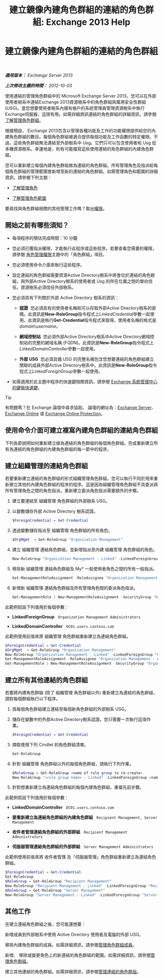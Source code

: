 ﻿---
title: '建立鏡像內建角色群組的連結的角色群組: Exchange 2013 Help'
TOCTitle: 建立鏡像內建角色群組的連結的角色群組
ms:assetid: 89dfcbb3-0568-4bbf-a885-746b91ba307e
ms:mtpsurl: https://technet.microsoft.com/zh-tw/library/Dd876918(v=EXCHG.150)
ms:contentKeyID: 50473687
ms.date: 05/21/2018
mtps_version: v=EXCHG.150
ms.translationtype: MT
---

# 建立鏡像內建角色群組的連結的角色群組

 

_**適用版本：** Exchange Server 2013_

_**上次修改主題的時間：** 2012-10-03_

使用連結的管理角色群組中的 Microsoft Exchange Server 2013，您可以在外部使用者樹系中連結Exchange 2013資源樹系中的角色群組與萬用安全性群組 (USG)。當您想要使用者樹系內擁有帳戶的系統管理員管理資源樹系中執行Exchange伺服器，這很有用。如需詳細資訊連結的角色群組的詳細資訊，請參閱[了解管理角色群組](understanding-management-role-groups-exchange-2013-help.md)。

根據預設， Exchange 2013包含以管理各種功能及工作的功能權限提供給您的內建角色群組的數目。每個角色群組被適合提供每個功能及工作函數的特定權限。不過，這些角色群組無法連結至外部樹系中 Usg。它們只可以包含使用者和 Usg 從本機資源樹系。幸運地是，則有可能複寫這些使用連結的角色群組的內建角色群組。

您可以重新建立每個內建角色群組做為連結的角色群組。所有管理角色及指派給每個角色群組的管理範圍會新增至新的連結的角色群組。如需管理角色和範圍的詳細資訊，請參閱下列主題：

  - [了解管理角色](understanding-management-roles-exchange-2013-help.md)

  - [了解管理角色範圍](understanding-management-role-scopes-exchange-2013-help.md)

要尋找與角色群組相關的其他管理工作嗎？取出[權限](permissions-exchange-2013-help.md)。

## 開始之前有哪些須知？

  - 每項程序的預估完成時間：10 分鐘

  - 您必須已獲指派權限，才能執行此程序或這些程序。若要查看您需要的權限，請參閱 [角色管理權限](role-management-permissions-exchange-2013-help.md)主題中的「角色群組」項目。

  - 您必須使用命令介面來執行這些程序。

  - 設定連結的角色群組需要資源Active Directory樹系中將會位於連結的角色群組，與外部Active Directory樹系的使用者或 Usg 的所在位置之間的單向信任。資源樹系必須信任外部樹系。

  - 您必須具有下列關於外部 Active Directory 樹系的資訊：
    
      - **認證**  您必須具有的使用者名稱和可以存取外部Active Directory樹系的密碼。此資訊是**New-RoleGroup**指令程式上*LinkedCredential*參數一起使用。此資訊是執行**Get-Credential**指令程式來取得。使用者名稱的格式是*domain*\\*username*。
    
      - **網域控制站**  您必須外部Active Directory樹系中Active Directory網域控制站的完整的網域名稱 (FQDN)。此資訊是**New-RoleGroup**指令程式上*LinkedDomainController*參數一起使用。
    
      - **外部 USG**  您必須具備 USG 的完整名稱包含您想要連結的角色群組建立關聯的成員外部Active Directory樹系中。此資訊是**New-RoleGroup**指令程式上*LinkedForeignGroup*參數一起使用。

  - 如需適用於此主題中程序的快速鍵相關資訊，請參閱 [Exchange 系統管理中心的鍵盤快速鍵](keyboard-shortcuts-in-the-exchange-admin-center-exchange-online-protection-help.md)。


> [!TIP]  
> 有問題嗎？在 Exchange 論壇中尋求協助。 論壇的網址為：<a href="https://go.microsoft.com/fwlink/p/?linkid=60612">Exchange Server</a>、 <a href="https://go.microsoft.com/fwlink/p/?linkid=267542">Exchange Online</a> 或 <a href="https://go.microsoft.com/fwlink/p/?linkid=285351">Exchange Online Protection</a>。




## 使用命令介面可建立複寫內建角色群組的連結角色群組

下列各節說明如何重新建立做為連結的角色群組的每個角色群組。完成重新建立所有為連結的角色群組的內建角色群組的每一節中的程序。

## 建立組織管理的連結角色群組

若要重新建立連結的角色群組的形式組織管理角色群組，您可以執行不同於用來重新建立其他的內建角色群組的程序的程序。這是因為組織管理角色群組不具委派與所有管理角色之間的角色指派。重新建立委派角色指派需要額外的步驟。

1.  建立要連結至 組織管理 角色群組的外部樹系 USG。

2.  以變數儲存外部 Active Directory 樹系認證。
    
    ```powershell
    $ForeignCredential = Get-Credential
    ```

3.  透過變數儲存指派至 組織管理 角色群組的所有角色。
    
    ```powershell
    $OrgMgmt  = Get-RoleGroup "Organization Management"
    ```

4.  建立 組織管理 連結角色群組，並新增指派至內建 組織管理 角色群組的角色。
    
    ```powershell
    New-RoleGroup "Organization Management - Linked" -LinkedForeignGroup <name of foreign USG> -LinkedDomainController <FQDN of foreign Active Directory domain controller> -LinkedCredential $ForeignCredential -Roles $OrgMgmt.Roles
    ```

5.  移除新 組織管理 連結角色群組及 My\* 一般使用者角色之間的所有一般指派。
    
    ```powershell
    Get-ManagementRoleAssignment -RoleAssignee "Organization Management - Linked" -Role My* | Remove-ManagementRoleAssignment
    ```

6.  新增新 組織管理 連結角色群組及所有管理角色間的委派角色指派。
    
    ```powershell
    Get-ManagementRole | New-ManagementRoleAssignment -SecurityGroup "Organization Management - Linked" -Delegating
    ```

此範例假設下列值用於每個參數：

  - **LinkedForeignGroup**   `Organization Management Administrators`

  - **LinkedDomainController**   `DC01.users.contoso.com`

此範例使用前值來將 組織管理 角色群組重新建立為連結角色群組。

```powershell
$ForeignCredential = Get-Credential
$OrgMgmt  = Get-RoleGroup "Organization Management"
New-RoleGroup "Organization Management - Linked" -LinkedForeignGroup "Organization Management Administrators" -LinkedDomainController DC01.users.contoso.com -LinkedCredential $ForeignCredential -Roles $OrgMgmt.Roles
Get-ManagementRoleAssignment -RoleAssignee "Organization Management - Linked" -Role My* | Remove-ManagementRoleAssignment
Get-ManagementRole | New-ManagementRoleAssignment -SecurityGroup "Organization Management - Linked" -Delegating
```

## 建立所有其他連結的角色群組

若要將內建角色群組 (除了 組織管理 角色群組以外) 重新建立為連結的角色群組，請對每個群組執行以下程序。

1.  爲每個角色群組建立連結至每個新角色群組的外部樹系 USG。

2.  儲存在變數中的外部Active Directory樹系認證。您只需要一次執行這項作業。
    
    ```powershell
    $ForeignCredential = Get-Credential
    ```

3.  擷取使用下列 Cmdlet 的角色群組清單。
    
    ```powershell
    Get-RoleGroup
    ```

4.  針對 組織管理 角色群組以外的每個角色群組，請執行下列作業。
    
    ```powershell
    $RoleGroup = Get-RoleGroup <name of role group to re-create>
    New-RoleGroup "<role group name> - Linked" -LinkedForeignGroup <name of foreign USG> -LinkedDomainController <FQDN of foreign Active Directory domain controller> -LinkedCredential $ForeignCredential -Roles $RoleGroup.Roles
    ```

5.  針對想重新建立為連結角色群組的每個內建角色群組，重複先前步驟。

此範例假設下列值用於每個參數：

  - **LinkedDomainController**   `DC01.users.contoso.com`

  - **要重新建立為連結角色群組的內建角色群組**   `Recipient Management, Server Management`

  - **收件者管理連結角色群組的外部群組**   `Recipient Management Administrators`

  - **伺服器管理連結角色群組的外部群組**   `Server Management Administrators`

此範例使用前值來將 收件者管理 及「伺服器管理」角色群組重新建立為連結角色群組。

```powershell
$ForeignCredential = Get-Credential
Get-RoleGroup
$RoleGroup = Get-RoleGroup "Recipient Management"
New-RoleGroup "Recipient Management - Linked" -LinkedForeignGroup "Recipient Management Administrators" -LinkedDomainController DC01.users.contoso.com -LinkedCredential $ForeignCredential -Roles $RoleGroup.Roles
$RoleGroup = Get-RoleGroup "Server Management"
New-RoleGroup "Server Management - Linked" -LinkedForeignGroup "Server Management Administrators" -LinkedDomainController DC01.users.contoso.com -LinkedCredential $ForeignCredential -Roles $RoleGroup.Roles
```

## 其他工作

在建立連結角色群組之後，您可能還想要：

新增成員到外部樹系中使用 Active Directory 使用者及電腦的外部 USG。

移除內建角色群組的成員。如需詳細資訊，請參閱[管理角色群組成員](manage-role-group-members-exchange-2013-help.md)。

新增、 移除或變更角色上的新連結的角色群組的範圍。如需詳細資訊，請參閱[管理角色群組](manage-role-groups-exchange-2013-help.md)。

建立其他連結的角色群組。如需詳細資訊，請參閱[管理連結的角色群組](manage-linked-role-groups-exchange-2013-help.md)。

